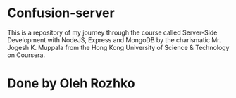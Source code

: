 # Confusion-server
This is a repository of my journey through the course called Server-Side Development with NodeJS, Express and MongoDB by the charismatic Mr. Jogesh K. Muppala from the Hong Kong University of Science & Technology on Coursera.
# Done by Oleh Rozhko
